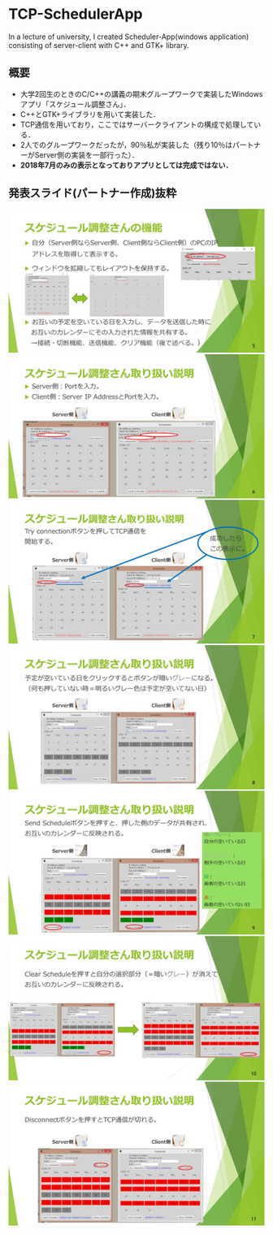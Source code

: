 # TCP-SchedulerApp
In a lecture of university, I created Scheduler-App(windows application) consisting of server-client with C++ and GTK+ library.

## 概要
- 大学2回生のときのC/C++の講義の期末グループワークで実装したWindowsアプリ「スケジュール調整さん」．
- C++とGTK+ライブラリを用いて実装した．
- TCP通信を用いており，ここではサーバークライアントの構成で処理している．
- 2人でのグループワークだったが，90％私が実装した（残り10％はパートナーがServer側の実装を一部行った）．
- **2018年7月のみの表示となっておりアプリとしては完成ではない．**

## 発表スライド(パートナー作成)抜粋
![slide1](https://github.com/KagenoMoheji/TCP-SchedulerApp/blob/others/slides/slide4.JPG)
![slide2](https://github.com/KagenoMoheji/TCP-SchedulerApp/blob/others/slides/slide5.JPG)
![slide3](https://github.com/KagenoMoheji/TCP-SchedulerApp/blob/others/slides/slide6.JPG)
![slide4](https://github.com/KagenoMoheji/TCP-SchedulerApp/blob/others/slides/slide7.JPG)
![slide5](https://github.com/KagenoMoheji/TCP-SchedulerApp/blob/others/slides/slide8.JPG)
![slide6](https://github.com/KagenoMoheji/TCP-SchedulerApp/blob/others/slides/slide9.JPG)
![slide7](https://github.com/KagenoMoheji/TCP-SchedulerApp/blob/others/slides/slide10.JPG)